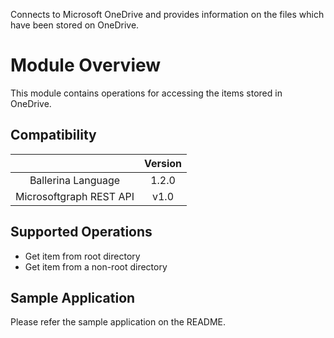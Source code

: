 Connects to Microsoft OneDrive and provides information on the files which have been stored on OneDrive.

# Module Overview
This module contains operations for accessing the items stored in OneDrive.

## Compatibility
|                     |    Version     |
|:-------------------:|:--------------:|
| Ballerina Language  | 1.2.0   |
| Microsoftgraph REST API | v1.0          |

## Supported Operations
- Get item from root directory
- Get item from a non-root directory

## Sample Application
Please refer the sample application on the README.